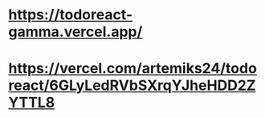 # https://todoreact-gamma.vercel.app/
# https://vercel.com/artemiks24/todoreact/6GLyLedRVbSXrqYJheHDD2ZYTTL8

